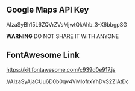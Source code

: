 ## Google Maps API Key

AIzaSyBh15L6ZQVrZVsMjwtQkAhb_3-X6bbgpSG

**WARNING**
DO NOT SHARE IT WITH ANYONE

## FontAwesome Link

https://kit.fontawesome.com/c939d0e917.js

//AIzaSyAjaCUu6D0b0qv4VMIofrxYhDvS2ZiAtDc
